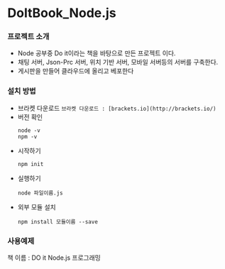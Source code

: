 # DoItBook_Node.js

### 프로젝트 소개
* Node 공부중 Do it이라는 책을 바탕으로 만든 프로젝트 이다.
* 채팅 서버, Json-Prc 서버, 위치 기반 서버, 모바일 서버등의 서버를 구축한다.
* 게시판을 만들어 클라우드에 올리고 베포한다

### 설치 방법
* 브라켓 다운로드
  `
  브라켓 다운로드 : [brackets.io](http://brackets.io/)
  `
* 버전 확인
  ```
  node -v
  npm -v
  ```
* 시작하기
  ```
  npm init
  ```
* 실행하기
  ```
  node 파일이름.js
  ```
* 외부 모듈 설치
  ```
  npm install 모듈이름 --save
  ```

### 사용예제



책 이름 : DO it Node.js 프로그래밍
